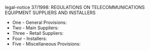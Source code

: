 legal-notice 37&#x2F;1998: REGULATIONS ON TELECOMMUNICATIONS EQUIPMENT SUPPLIERS AND INSTALLERS

<ul>
			<li>One - General Provisions: <ul>
			</ul></li>			<li>Two - Main Suppliers: <ul>
			</ul></li>			<li>Three - Retail Suppliers: <ul>
			</ul></li>			<li>Four - Installers: <ul>
			</ul></li>			<li>Five - Miscellaneous Provisions: <ul>
			</ul></li></ul>